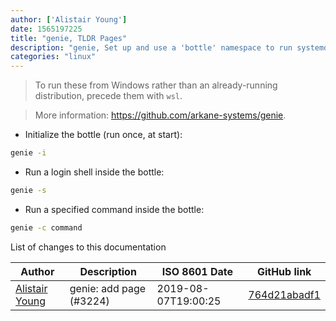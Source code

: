 ```yaml
---
author: ['Alistair Young']
date: 1565197225
title: "genie, TLDR Pages"
description: "genie, Set up and use a 'bottle' namespace to run systemd under WSL (Windows Subsystem for Linux)."
categories: "linux"
---
```

> To run these from Windows rather than an already-running distribution, precede them with `wsl`.

> More information: <https://github.com/arkane-systems/genie>.

- Initialize the bottle (run once, at start):

```bash
genie -i
```

- Run a login shell inside the bottle:

```bash
genie -s
```

- Run a specified command inside the bottle:

```bash
genie -c command
```
List of changes to this documentation


Author | Description | ISO 8601 Date | GitHub link
------|-----|-----|-----
[Alistair Young](mailto:avatar@arkane-systems.net) | genie: add page (#3224) | 2019-08-07T19:00:25 | [764d21abadf1](https://github.com/tldr-pages/tldr/commit/764d21abadf1d60a774224c813c036bb032ef114)

